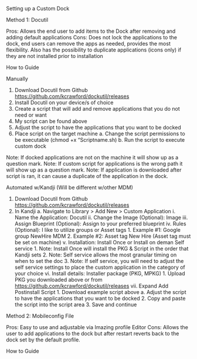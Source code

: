 Setting up a Custom Dock


Method 1: Docutil

Pros: Allows the end user to add items to the Dock after removing and adding default applications
Cons: Does not lock the applications to the dock, end users can remove the apps as needed, provides the most flexibility. Also has the possibility to duplicate applications (icons only) if they are not installed prior to installation

How to Guide

Manually

1. Download Docutil from Github https://github.com/kcrawford/dockutil/releases
2. Install Docutil on your device/s of choice
3. Create a script that will add and remove applications that you do not need or want
3. My script can be found above
4. Adjust the script to have the applications that you want to be docked
5. Place script on the target machine
	a. Change the script permissions to be executable (chmod +x “Scriptname.sh)
	b. Run the script to execute custom dock

Note: If docked applications are not on the machine it will show up as a question mark.
Note: If custom script for applications is the wrong path it will show up as a question mark.
Note: If application is downloaded after script is ran, it can cause a duplicate of the application in the dock.

Automated w/Kandji (Will be different w/other MDM)

1. Download Docutil from Github https://github.com/kcrawford/dockutil/releases
2. In Kandji
	a. Navigate to Library > Add New > Custom Application
		i. Name the Application: Docutil
		ii. Change the Image (Optional): Image
		iii. Assign Blueprint (Optional): Assign to your preferred blueprint
		iv. Rules (Optional): I like to utilize groups or Asset tags
			1. Example #1: Google group NewHire MDM
			2. Example #2: Asset tag New Hire (Asset tag must be set on machine)
		v. Installation: Install Once or Install on deman Self service
			1. Note: Install Once will install the PKG & Script in the order that Kandji sets
			2. Note: Self service allows the most granular timing on when to set the doc
			3. Note: If self service, you will need to adjust the self service settings to place the custom application in the category of your choice
		vi. Install details: Installer package (PKG, MPKG)
			1. Upload PKG you downloaded above or from https://github.com/kcrawford/dockutil/releases
		vii. Expand Add Postinstall Script
			1. Download example script above
				a. Adjust the script to have the applications that you want to be docked
			2. Copy and paste the script into the script area
			3. Save and continue

Method 2: Mobileconfig File

Pros: Easy to use and adjustable via Imazing profile Editor
Cons: Allows the user to add applications to the dock but after restart reverts back to the dock set by the default profile.

How to Guide
